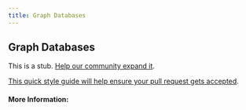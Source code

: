 ```yaml
---
title: Graph Databases
---
```


## Graph Databases

This is a stub. [Help our community expand it](https://github.com/freecodecamp/guides/tree/master/src/pages/articles/computer-science/databases/graph-databases/index.md).

[This quick style guide will help ensure your pull request gets accepted](https://github.com/freeCodeCamp/guides/blob/master/README.md).

<!-- The article goes here, in GitHub-flavored Markdown. Feel free to add YouTube videos, images, and CodePen/JSBin embeds  -->

#### More Information:
<!-- Please add any articles you think might be helpful to read before writing the article -->


